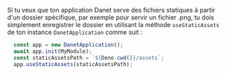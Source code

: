 Si tu veux que ton application Danet serve des fichiers statiques à partir d'un dossier spécifique, par exemple pour servir un fichier .png, tu dois simplement enregistrer le dossier en utilisant la méthode `useStaticAssets` de ton instance `DanetApplication` comme suit :

```ts
  const app = new DanetApplication();
  await app.init(MyModule);
  const staticAssetsPath = `${Deno.cwd()}/assets`;
  app.useStaticAssets(staticAssetsPath);
```